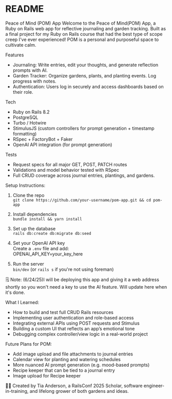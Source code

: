 # README
Peace of Mind (POM) App
Welcome to the Peace of Mind(POM) App, a Ruby on Rails web app for reflective journaling and garden tracking. Built as a final project for my Ruby on Rails course that had the best type of scope creep I've ever experienced! 
POM is a personal and purposeful space to cultivate calm.

Features
- Journaling: Write entries, edit your thoughts, and generate reflection prompts with AI.
- Garden Tracker: Organize gardens, plants, and planting events. Log progress with notes.
- Authentication: Users log in securely and access dashboards based on their role.

Tech
- Ruby on Rails 8.2
- PostgreSQL
- Turbo / Hotwire
- StimulusJS (custom controllers for prompt generation + timestamp formatting)
- RSpec + FactoryBot + Faker
- OpenAI API integration (for prompt generation)

Tests
- Request specs for all major GET, POST, PATCH routes
- Validations and model behavior tested with RSpec
- Full CRUD coverage across journal entries, plantings, and gardens.

Setup Instructions:

1. Clone the repo  
   `git clone https://github.com/your-username/pom-app.git && cd pom-app`

2. Install dependencies  
   `bundle install && yarn install`

3. Set up the database  
   `rails db:create db:migrate db:seed`

4. Set your OpenAI API key  
   Create a `.env` file and add:  
   OPENAI_API_KEY=your_key_here

5. Run the server  
   `bin/dev` (or `rails s` if you're not using foreman)

🗒️ Note: (6/24/25)I will be deploying this app and giving it a web address shortly so you won't need a key to use the AI feature.
         Will update here when it's done.

What I Learned:
- How to build and test full CRUD Rails resources
- Implementing user authentication and role-based access
- Integrating external APIs using POST requests and Stimulus
- Building a custom UI that reflects an app’s emotional tone
- Debugging complex controller/view logic in a real-world project

Future Plans for POM:
- Add image upload and file attachments to journal entries
- Calendar view for planting and watering schedules
- More nuanced AI prompt generation (e.g. mood-based prompts)
- Recipe keeper that can be tied to a journal entry
- Image upload for Recipe keeper




👩‍🎓 Created by Tia Anderson, a RailsConf 2025 Scholar, software engineer-in-training, and lifelong grower of both gardens and ideas.









